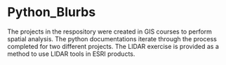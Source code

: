 # Python_Blurbs
The projects in the respository were created in GIS courses to perform spatial analysis. 
The python documentations iterate through the process completed for two different projects.
The LIDAR exercise is provided as a method to use LIDAR tools in ESRI products.
